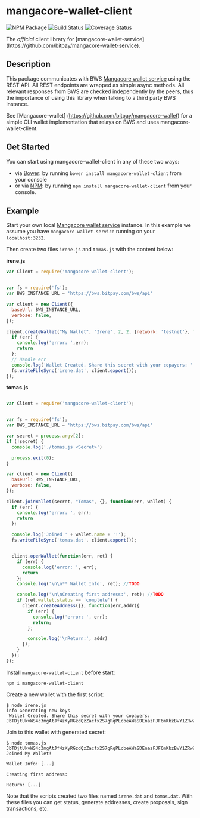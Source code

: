 # mangacore-wallet-client

[![NPM Package](https://img.shields.io/npm/v/mangacore-wallet-client.svg?style=flat-square)](https://www.npmjs.org/package/mangacore-wallet-client)
[![Build Status](https://img.shields.io/travis/bitpay/mangacore-wallet-client.svg?branch=master&style=flat-square)](https://travis-ci.org/bitpay/mangacore-wallet-client) 
[![Coverage Status](https://coveralls.io/repos/bitpay/mangacore-wallet-client/badge.svg)](https://coveralls.io/r/bitpay/mangacore-wallet-client)

The *official* client library for [mangacore-wallet-service] (https://github.com/bitpay/mangacore-wallet-service). 

## Description

This package communicates with BWS [Mangacore wallet service](https://github.com/bitpay/mangacore-wallet-service) using the REST API. All REST endpoints are wrapped as simple async methods. All relevant responses from BWS are checked independently by the peers, thus the importance of using this library when talking to a third party BWS instance.

See [Mangacore-wallet] (https://github.com/bitpay/mangacore-wallet) for a simple CLI wallet implementation that relays on BWS and uses mangacore-wallet-client.

## Get Started

You can start using mangacore-wallet-client in any of these two ways:

* via [Bower](http://bower.io/): by running `bower install mangacore-wallet-client` from your console
* or via [NPM](https://www.npmjs.com/package/mangacore-wallet-client): by running `npm install mangacore-wallet-client` from your console.

## Example

Start your own local [Mangacore wallet service](https://github.com/bitpay/mangacore-wallet-service) instance. In this example we assume you have `mangacore-wallet-service` running on your `localhost:3232`.

Then create two files `irene.js` and `tomas.js` with the content below:

**irene.js**

``` javascript
var Client = require('mangacore-wallet-client');


var fs = require('fs');
var BWS_INSTANCE_URL = 'https://bws.bitpay.com/bws/api'

var client = new Client({
  baseUrl: BWS_INSTANCE_URL,
  verbose: false,
});

client.createWallet("My Wallet", "Irene", 2, 2, {network: 'testnet'}, function(err, secret) {
  if (err) {
    console.log('error: ',err); 
    return
  };
  // Handle err
  console.log('Wallet Created. Share this secret with your copayers: ' + secret);
  fs.writeFileSync('irene.dat', client.export());
});
```

**tomas.js**

``` javascript

var Client = require('mangacore-wallet-client');


var fs = require('fs');
var BWS_INSTANCE_URL = 'https://bws.bitpay.com/bws/api'

var secret = process.argv[2];
if (!secret) {
  console.log('./tomas.js <Secret>')

  process.exit(0);
}

var client = new Client({
  baseUrl: BWS_INSTANCE_URL,
  verbose: false,
});

client.joinWallet(secret, "Tomas", {}, function(err, wallet) {
  if (err) {
    console.log('error: ', err);
    return
  };

  console.log('Joined ' + wallet.name + '!');
  fs.writeFileSync('tomas.dat', client.export());


  client.openWallet(function(err, ret) {
    if (err) {
      console.log('error: ', err);
      return
    };
    console.log('\n\n** Wallet Info', ret); //TODO

    console.log('\n\nCreating first address:', ret); //TODO
    if (ret.wallet.status == 'complete') {
      client.createAddress({}, function(err,addr){
        if (err) {
          console.log('error: ', err);
          return;
        };

        console.log('\nReturn:', addr)
      });
    }
  });
});
```

Install `mangacore-wallet-client` before start:

```
npm i mangacore-wallet-client
```

Create a new wallet with the first script:

```
$ node irene.js
info Generating new keys 
 Wallet Created. Share this secret with your copayers: JbTDjtUkvWS4c3mgAtJf4zKyRGzdQzZacfx2S7gRqPLcbeAWaSDEnazFJF6mKbzBvY1ZRwZCbvT
```

Join to this wallet with generated secret:

```
$ node tomas.js JbTDjtUkvWS4c3mgAtJf4zKyRGzdQzZacfx2S7gRqPLcbeAWaSDEnazFJF6mKbzBvY1ZRwZCbvT
Joined My Wallet!

Wallet Info: [...]

Creating first address:

Return: [...]

```

Note that the scripts created two files named `irene.dat` and `tomas.dat`. With these files you can get status, generate addresses, create proposals, sign transactions, etc.


